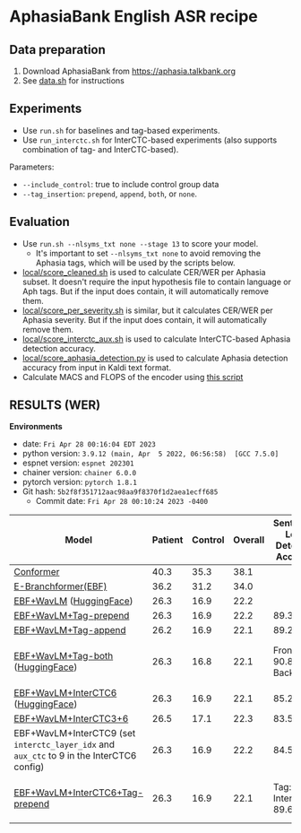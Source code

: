 # AphasiaBank English ASR recipe

## Data preparation

1. Download AphasiaBank from https://aphasia.talkbank.org
2. See [data.sh](local/data.sh) for instructions

## Experiments

- Use `run.sh` for baselines and tag-based experiments.
- Use `run_interctc.sh` for InterCTC-based experiments (also supports combination of
  tag- and InterCTC-based).

Parameters:

- `--include_control`: true to include control group data
- `--tag_insertion`: `prepend`, `append`, `both`, or `none`.

## Evaluation

- Use `run.sh --nlsyms_txt none --stage 13` to score your model.
    - It's important to set `--nlsyms_txt none` to avoid removing the Aphasia tags,
      which will be used by the scripts below.
- [local/score_cleaned.sh](local/score_cleaned.sh) is used to calculate CER/WER per
  Aphasia subset.
  It doesn't require the input hypothesis file to contain language or Aph tags.
  But if the input does contain, it will automatically remove them.
- [local/score_per_severity.sh](local/score_per_severity.sh) is similar, but it
  calculates CER/WER per Aphasia severity.
  But if the input does contain, it will automatically remove them.
- [local/score_interctc_aux.sh](local/score_interctc_aux.sh) is used to calculate
  InterCTC-based Aphasia detection accuracy.
- [local/score_aphasia_detection.py](local/score_aphasia_detection.py) is used to
  calculate Aphasia
  detection accuracy from input in Kaldi text format.
- Calculate MACS and FLOPS of the encoder
  using [this script](https://github.com/pyf98/espnet_utils/blob/master/profile.sh)

## RESULTS (WER)

**Environments**

- date: `Fri Apr 28 00:16:04 EDT 2023`
- python version: `3.9.12 (main, Apr  5 2022, 06:56:58)  [GCC 7.5.0]`
- espnet version: `espnet 202301`
- chainer version: `chainer 6.0.0`
- pytorch version: `pytorch 1.8.1`
- Git hash: `5b2f8f351712aac98aa9f8370f1d2aea1ecff685`
    - Commit date: `Fri Apr 28 00:10:24 2023 -0400`

| Model                                                                                                                                                                                                        | Patient | Control | Overall | Sentence-Level Detection Accuracy | Speaker-Level Detection Accuracy |
|--------------------------------------------------------------------------------------------------------------------------------------------------------------------------------------------------------------|---------|---------|---------|-----------------------------------|----------------------------------|
| [Conformer](conf/tuning/train_asr_conformer.yaml)                                                                                                                                                            | 40.3    | 35.3    | 38.1    |                                   |                                  |
| [E-Branchformer(EBF)](conf/tuning/train_asr_ebranchformer_small.yaml)                                                                                                                                        | 36.2    | 31.2    | 34.0    |                                   |                                  |
| [EBF+WavLM](conf/tuning/train_asr_ebranchformer_small_wavlm_large1.yaml) ([HuggingFace](espnet/jiyang_tang_aphsiabank_english_asr_ebranchformer_small_wavlm_large1))                                         | 26.3    | 16.9    | 22.2    |                                   |                                  |
| [EBF+WavLM+Tag-prepend](conf/tuning/train_asr_ebranchformer_small_wavlm_large1.yaml)                                                                                                                         | 26.3    | 16.9    | 22.2    | 89.3                              | 95.1                             |
| [EBF+WavLM+Tag-append](conf/tuning/train_asr_ebranchformer_small_wavlm_large1.yaml)                                                                                                                          | 26.2    | 16.9    | 22.1    | 89.2                              | 95.1                             |
| [EBF+WavLM+Tag-both](conf/tuning/train_asr_ebranchformer_small_wavlm_large1.yaml) ([HuggingFace](https://huggingface.co/espnet/jiyang_tang_aphsiabank_english_asr_ebranchformer_wavlm_aph_en_both))          | 26.3    | 16.8    | 22.1    | Front: 90.8, Back: 90.6           | Front: 95.7, Back: 95.7          |
| [EBF+WavLM+InterCTC6](conf/tuning/train_asr_ebranchformer_small_wavlm_large1_interctc6.yaml) ([HuggingFace](https://huggingface.co/espnet/jiyang_tang_aphsiabank_english_asr_ebranchformer_wavlm_interctc6)) | 26.3    | 16.9    | 22.1    | 85.2                              | 97.3                             |
| [EBF+WavLM+InterCTC3+6](conf/tuning/train_asr_ebranchformer_small_wavlm_large1_interctc3+6.yaml)                                                                                                             | 26.5    | 17.1    | 22.3    | 83.5                              | 96.7                             |
| EBF+WavLM+InterCTC9 (set `interctc_layer_idx` and `aux_ctc` to 9 in the InterCTC6 config)                                                                                                                    | 26.3    | 16.9    | 22.2    | 84.5                              | 97.3                             |
| [EBF+WavLM+InterCTC6+Tag-prepend](conf/tuning/train_asr_ebranchformer_small_wavlm_large1_interctc6.yaml)                                                                                                     | 26.3    | 16.9    | 22.1    | Tag: 89.7, InterCTC: 89.6         | Tag: 96.7, InterCTC: 96.7        |
